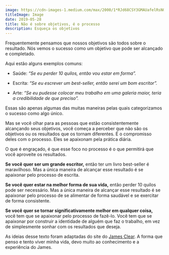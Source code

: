 ```yaml
---
image: https://cdn-images-1.medium.com/max/2000/1*RJd68CSY3GMAUafelRsNOw.jpeg
titleImage: Image
date: 2019-05-28
title: Não é sobre objetivos, é o processo
description: Esqueça os objetivos
---
```


Frequentemente pensamos que nossos objetivos são todos sobre o resultado. Nós vemos o sucesso como um objetivo que pode ser alcançado e completado.

Aqui estão alguns exemplos comuns:

* Saúde: *“Se eu perder 10 quilos, então vou estar em forma”.*

* Escrita: *“Se eu escrever um best-seller, então serei um bom escritor”.*

* Arte: *“Se eu pudesse colocar meu trabalho em uma galeria maior, teria a credibilidade de que preciso”.*

Essas são apenas algumas das muitas maneiras pelas quais categorizamos o sucesso como algo único.

Mas se você olhar para as pessoas que estão consistentemente alcançando seus objetivos, você começa a perceber que não são os objetivos ou os resultados que os tornam diferentes. É o compromisso deles com o processo. Eles se apaixonam pela prática diária.

O que é engraçado, é que esse foco no processo é o que permitirá que você aproveite os resultados.

**Se você quer ser um grande escritor,** então ter um livro best-seller é maravilhoso. Mas a única maneira de alcançar esse resultado é se apaixonar pelo processo de escrita.

**Se você quer estar na melhor forma de sua vida,** então perder 10 quilos pode ser necessário. Mas a única maneira de alcançar esse resultado é se apaixonar pelo processo de se alimentar de forma saudável e se exercitar de forma consistente.

**Se você quer se tornar significativamente melhor em qualquer coisa,** você tem que se apaixonar pelo processo de fazê-lo. Você tem que se apaixonar por construir a identidade de alguém que faz o trabalho, em vez de simplesmente sonhar com os resultados que deseja.

As ideias desse texto foram adaptadas do site do [James Clear](https://jamesclear.com/). A forma que penso e tento viver minha vida, devo muito ao conhecimento e a experiência do James.
